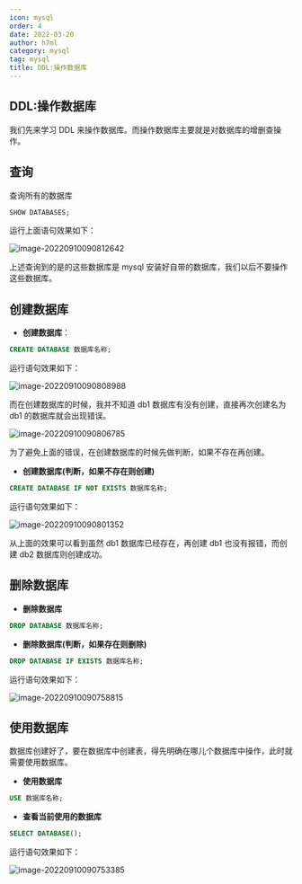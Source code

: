 ```yaml
---
icon: mysql
order: 4
date: 2022-03-20
author: h7ml
category: mysql
tag: mysql
title: DDL:操作数据库
---
```


## DDL:操作数据库

我们先来学习 DDL 来操作数据库。而操作数据库主要就是对数据库的增删查操作。

## 查询

查询所有的数据库

```sql
SHOW DATABASES;
```

运行上面语句效果如下：

![image-20220910090812642](http://static.5ibug.net/vitepress/assets/images/mysql/202209100908686.png)

上述查询到的是的这些数据库是 mysql 安装好自带的数据库，我们以后不要操作这些数据库。

## 创建数据库

- **创建数据库**：

```sql
CREATE DATABASE 数据库名称;
```

运行语句效果如下：

![image-20220910090808988](http://static.5ibug.net/vitepress/assets/images/mysql/202209100908036.png)

而在创建数据库的时候，我并不知道 db1 数据库有没有创建，直接再次创建名为 db1 的数据库就会出现错误。

![image-20220910090806785](http://static.5ibug.net/vitepress/assets/images/mysql/202209100908835.png)

为了避免上面的错误，在创建数据库的时候先做判断，如果不存在再创建。

- **创建数据库(判断，如果不存在则创建)**

```sql
CREATE DATABASE IF NOT EXISTS 数据库名称;
```

运行语句效果如下：

![image-20220910090801352](http://static.5ibug.net/vitepress/assets/images/mysql/202209100908394.png)

从上面的效果可以看到虽然 db1 数据库已经存在，再创建 db1 也没有报错，而创建 db2 数据库则创建成功。

## 删除数据库

- **删除数据库**

```sql
DROP DATABASE 数据库名称;
```

- **删除数据库(判断，如果存在则删除)**

```sql
DROP DATABASE IF EXISTS 数据库名称;
```

运行语句效果如下：

![image-20220910090758815](http://static.5ibug.net/vitepress/assets/images/mysql/202209100907863.png)

## 使用数据库

数据库创建好了，要在数据库中创建表，得先明确在哪儿个数据库中操作，此时就需要使用数据库。

- **使用数据库**

```sql
USE 数据库名称;
```

- **查看当前使用的数据库**

```sql
SELECT DATABASE();
```

运行语句效果如下：

![image-20220910090753385](http://static.5ibug.net/vitepress/assets/images/mysql/202209100907430.png)
